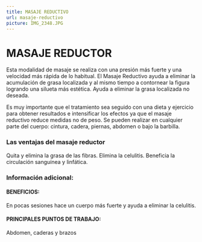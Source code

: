 ```yaml
---
title: MASAJE REDUCTIVO
url: masaje-reductivo
picture: IMG_2348.JPG
---
```


# MASAJE REDUCTOR

Esta modalidad de masaje se realiza con una presión más fuerte y una velocidad más rápida de lo habitual.
El Masaje Reductivo ayuda a eliminar la acumulación de grasa localizada y al mismo tiempo a contornear la figura logrando una silueta más estética. Ayuda a eliminar la grasa localizada no deseada.

Es muy importante que el tratamiento sea seguido con una dieta y ejercicio para obtener resultados e intensificar los efectos ya que el masaje reductivo reduce medidas no de peso. Se pueden realizar en cualquier parte del cuerpo: cintura, cadera, piernas, abdomen o bajo la barbilla.

### Las ventajas del masaje reductor
Quita y elimina la grasa de las fibras.
Elimina la celulitis.
Beneficia la circulación sanguínea y linfática.

### Información adicional:

#### BENEFICIOS:
En pocas sesiones hace un cuerpo más fuerte y ayuda a eliminar la celulitis.

#### PRINCIPALES PUNTOS DE TRABAJO:
Abdomen, caderas y brazos
